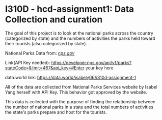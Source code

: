 # I310D - hcd-assignment1: Data Collection and curation
The goal of this project is to look at the national parks across the country (categorized by state) and the numbers of activities the parks held toward their tourists (also categorized by state).

National Parks Data from: [*nps.gov*](https://www.nps.gov/subjects/developer/api-documentation.htm#/)

Link(API Key needed): https://developer.nps.gov/api/v1/parks?stateCode=&limit=467&api_key=#Enter your key here

data.world link: https://data.world/isabely06/i310d-assignment-1

All of the data are collected from National Parks Services website by Isabel Yang herself with API Key. This behavior got approved by the website.

This data is collected with the purpose of finding the relationship between the number of national parks in a state and the total numbers of activities the state's parks prepare and host for the tourists. 
